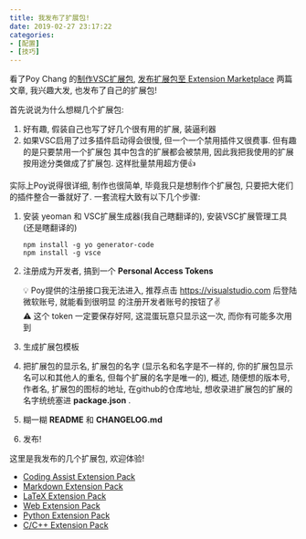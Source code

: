 ```yaml
---
title: 我发布了扩展包!
date: 2019-02-27 23:17:22
categories:
- [配置]
- [技巧]
---
```


看了Poy Chang 的[制作VSC扩展包](https://poychang.github.io/build-vscode-extension/),
[发布扩展包至 Extension Marketplace](https://poychang.github.io/publish-extension-to-visual-studio-marketplace/)
两篇文章, 我兴趣大发, 也发布了自己的扩展包!

<!-- More -->

首先说说为什么想糊几个扩展包:

1. 好有趣, 假装自己也写了好几个很有用的扩展, 装逼利器
2. 如果VSC启用了过多插件启动得会很慢, 但一个一个禁用插件又很费事. 但有趣的是只要禁用一个扩展包
   其中包含的扩展都会被禁用, 因此我把我使用的扩展按用途分类做成了扩展包. 这样批量禁用超方便👍

实际上Poy说得很详细, 制作也很简单, 毕竟我只是想制作个扩展包, 只要把大佬们的插件整合一番就好了.
一套流程大致有以下几个步骤:

1. 安装 yeoman 和 VSC扩展生成器(我自己瞎翻译的), 安装VSC扩展管理工具(还是瞎翻译的)

   ```shell
   npm install -g yo generator-code
   npm install -g vsce
   ```

2. 注册成为开发者, 搞到一个 **Personal Access Tokens**

   💡 Poy提供的注册接口我无法进入, 推荐点击 https://visualstudio.com 后登陆微软账号, 就能看到很明显
   的注册开发者账号的按钮了✌️  
   ⚠️ 这个 token 一定要保存好阿, 这混蛋玩意只显示这一次, 而你有可能多次用到
3. 生成扩展包模板
4. 把扩展包的显示名, 扩展包的名字 (显示名和名字是不一样的, 你的扩展包显示名可以和其他人的重名,
   但每个扩展的名字是唯一的), 概述, 随便想的版本号, 作者名, 扩展包的图标的地址,
   在github的仓库地址, 想收录进扩展包的扩展的名字统统塞进 **package.json** .
5. 糊一糊 **README** 和 **CHANGELOG.md**
6. 发布!

这里是我发布的几个扩展包, 欢迎体验!

- [Coding Assist Extension Pack](https://marketplace.visualstudio.com/items?itemName=LeoJhonSong.coding-assist-extension-pack)
- [Markdown Extension Pack](https://marketplace.visualstudio.com/items?itemName=LeoJhonSong.markdown-extension-pack)
- [LaTeX Extension Pack](https://marketplace.visualstudio.com/items?itemName=LeoJhonSong.latex-extension-pack)
- [Web Extension Pack](https://marketplace.visualstudio.com/items?itemName=LeoJhonSong.web-extension-pack)
- [Python Extension Pack](https://marketplace.visualstudio.com/items?itemName=LeoJhonSong.python-extension-pack)
- [C/C++ Extension Pack](https://marketplace.visualstudio.com/items?itemName=LeoJhonSong.ccpp-extension-pack)